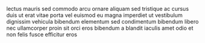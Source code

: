 lectus mauris sed commodo arcu ornare aliquam sed tristique ac cursus duis ut
erat vitae porta vel euismod eu magna imperdiet ut vestibulum dignissim
vehicula bibendum elementum sed condimentum bibendum libero nec ullamcorper
proin sit orci eros bibendum a blandit iaculis amet odio et non felis fusce
efficitur eros